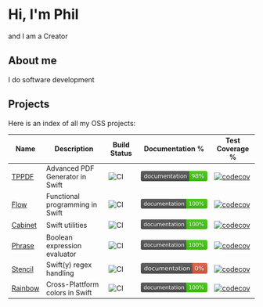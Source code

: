 # Hi, I'm Phil
and I am a Creator

## About me

I do software development

## Projects

Here is an index of all my OSS projects:

| Name                                            | Description                     | Build Status | Documentation % | Test Coverage % |
|-------------------------------------------------|---------------------------------|--------------|-----------------|-----------------|
| [TPPDF](https://techprimate.github.io/TPPDF)    | Advanced PDF Generator in Swift | ![CI](https://travis-ci.org/techprimate/TPPDF.svg?branch=master&style=flat-square) | ![Documentation](https://raw.githubusercontent.com/techprimate/TPPDF/gh-pages/docs/badge.svg) | [![codecov](https://codecov.io/gh/Techprimate/TPPDF/branch/master/graph/badge.svg)](https://codecov.io/gh/techprimate/TPPDF) |
| [Flow](https://philprime.github.io/Flow)        | Functional programming in Swift | ![CI](https://github.com/philprime/Flow/workflows/Build,%20Lint%20&%20Test/badge.svg) | ![Documentation](https://raw.githubusercontent.com/philprime/Flow/gh-pages/badge.svg) | [![codecov](https://codecov.io/gh/philprime/Flow/branch/main/graph/badge.svg)](https://codecov.io/gh/philprime/Flow) |
| [Cabinet](https://philprime.github.io/Cabinet)  | Swift utilities                 | ![CI](https://github.com/philprime/Cabinet/workflows/Build,%20Lint%20&%20Test/badge.svg) | ![Documentation](https://raw.githubusercontent.com/philprime/Cabinet/gh-pages/badge.svg) | [![codecov](https://codecov.io/gh/philprime/Cabinet/branch/main/graph/badge.svg)](https://codecov.io/gh/philprime/Cabinet) |
| [Phrase](https://philprime.github.io/Phrase)    | Boolean expression evaluator    | ![CI](https://github.com/philprime/Phrase/workflows/Build,%20Lint%20&%20Test/badge.svg) | ![Documentation](https://raw.githubusercontent.com/philprime/Phrase/gh-pages/badge.svg) | [![codecov](https://codecov.io/gh/philprime/Phrase/branch/main/graph/badge.svg)](https://codecov.io/gh/philprime/Phrase) |
| [Stencil](https://philprime.github.io/Stencil)  | Swift(y) regex handling         | ![CI](https://github.com/philprime/Stencil/workflows/Build,%20Lint%20&%20Test/badge.svg) | ![Documentation](https://raw.githubusercontent.com/philprime/Stencil/gh-pages/badge.svg) | [![codecov](https://codecov.io/gh/philprime/Stencil/branch/main/graph/badge.svg)](https://codecov.io/gh/philprime/Stencil) |
| [Rainbow](https://philprime.github.io/Rainbow)  | Cross-Plattform colors in Swift | ![CI](https://github.com/philprime/Rainbow/workflows/Build,%20Lint%20&%20Test/badge.svg) | ![Documentation](https://raw.githubusercontent.com/philprime/Rainbow/gh-pages/badge.svg) | [![codecov](https://codecov.io/gh/philprime/Rainbow/branch/main/graph/badge.svg)](https://codecov.io/gh/philprime/Rainbow) |

